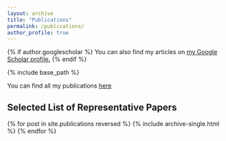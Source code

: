 ```yaml
---
layout: archive
title: "Publications"
permalink: /publications/
author_profile: true
---
```


{% if author.googlescholar %}
  You can also find my articles on <u><a href="{{author.googlescholar}}">my Google Scholar profile</a>.</u>
{% endif %}

{% include base_path %}

You can find all my publications [here](https://scholar.google.com/citations?hl=en&user=Wt9FiQEAAAAJ&view_op=list_works&sortby=pubdate)

## Selected List of Representative Papers

{% for post in site.publications reversed %}
  {% include archive-single.html %}
{% endfor %}
